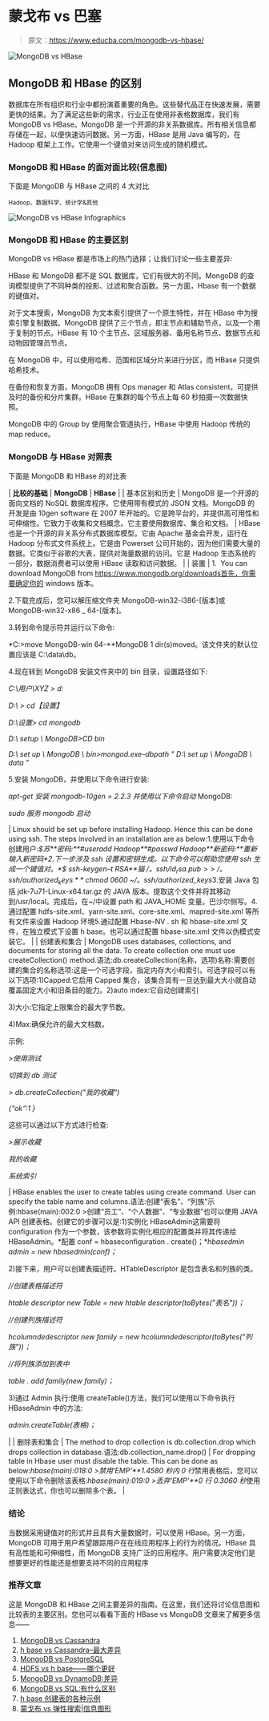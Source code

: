 # 蒙戈布 vs 巴塞

> 原文：<https://www.educba.com/mongodb-vs-hbase/>

![MongoDB vs HBase](img/b337002ca963da2b9fdbe1fd5f93fc2b.png)



## MongoDB 和 HBase 的区别

数据库在所有组织和行业中都扮演着重要的角色。这些替代品正在快速发展，需要更快的结果。为了满足这些新的需求，行业正在使用非表格数据库，我们有 MongoDB vs HBase。MongoDB 是一个开源的非关系数据库。所有相关信息都存储在一起，以便快速访问数据。另一方面，HBase 是用 Java 编写的，在 Hadoop 框架上工作。它使用一个键值对来访问生成的随机模式。

### MongoDB 和 HBase 的面对面比较(信息图)

下面是 MongoDB 与 HBase 之间的 4 大对比

<small>Hadoop、数据科学、统计学&其他</small>

![MongoDB vs HBase Infographics](img/851ec1e1ffe376ca65d78f8aeb307080.png)



### MongoDB 和 HBase 的主要区别

MongoDB vs HBase 都是市场上的热门选择；让我们讨论一些主要差异:

HBase 和 MongoDB 都不是 SQL 数据库，它们有很大的不同。MongoDB 的查询模型提供了不同种类的投影、过滤和聚合函数。另一方面，Hbase 有一个数据的键值对。

对于文本搜索，MongoDB 为文本索引提供了一个原生特性，并在 HBase 中为搜索引擎复制数据。MongoDB 提供了三个节点，即主节点和辅助节点，以及一个用于复制的节点。HBase 有 10 个主节点、区域服务器、备用名称节点、数据节点和动物园管理员节点。

在 MongoDB 中，可以使用哈希、范围和区域分片来进行分区，而 HBase 只提供哈希技术。

在备份和恢复方面，MongoDB 拥有 Ops manager 和 Atlas consistent，可提供及时的备份和分片集群。HBase 在集群的每个节点上每 60 秒拍摄一次数据快照。

MongoDB 中的 Group by 使用聚合管道执行，HBase 中使用 Hadoop 传统的 map reduce。

### MongoDB 与 HBase 对照表

下面是 MongoDB 和 HBase 的对比表

| **比较的基础** | **MongoDB** | **HBase** |
| 基本区别和历史 | MongoDB 是一个开源的面向文档的 NoSQL 数据库程序。它使用带有模式的 JSON 文档。MongoDB 的开发是由 10gen software 在 2007 年开始的。它是跨平台的，并提供高可用性和可伸缩性。它致力于收集和文档概念。它主要使用数据库、集合和文档。 | HBase 也是一个开源的非关系分布式数据库模型。它由 Apache 基金会开发，运行在 Hadoop 分布式文件系统上。它是由 Powerset 公司开始的，因为他们需要大量的数据。它类似于谷歌的大表，提供对海量数据的访问。它是 Hadoop 生态系统的一部分，数据消费者可以使用 HBase 读取和访问数据。 |
| 装置 | 1.  You can download MongoDB from https://www.mongodb.org/downloads首先，你需要确定你的 windows 版本。

2.下载完成后，您可以解压缩文件夹 MongoDB-win32-i386-[版本]或 MongoDB-win32-x86 _ 64-[版本]。

3.转到命令提示符并运行以下命令:

*C:\>move MongoDB-win 64-**MongoDB 1 dir(s)moved。该文件夹的默认位置应该是 C:\data\db。

4.现在转到 MongoDB 安装文件夹中的 bin 目录，设置路径如下:

*C:\用户\XYZ > d:*

*D:\ > cd【设置】*

*D:\设置> cd mongodb*

*D:\ setup \ MongoDB>CD bin*

*D:\ set up \ MongoDB \ bin>mongod.exe–dbpath " D:\ set up \ MongoDB \ data "*

5.安装 MongoDB，并使用以下命令进行安装:

*apt-get 安装 mongodb-10gen = 2.2.3 并使用以下命令启动* MongoDB:

*sudo 服务 mongodb 启动*

 | Linux should be set up before installing Hadoop. Hence this can be done using ssh. The steps involved in an installation are as below:1.使用以下命令创建用户:*$苏**密码:**#useradd Hadoop**#passwd Hadoop**新密码:**重新输入新密码*2.下一步涉及 ssh 设置和密钥生成。以下命令可以帮助您使用 ssh 生成一个键值对。*$ ssh-keygen–t RSA**$猫~/。ssh/id_rsa.pub > > ~/。ssh/authorized_keys**$ chmod 0600 ~/。ssh/authorized_keys*3.安装 Java 包括 jdk-7u71-Linux-x64.tar.gz 的 JAVA 版本。提取这个文件并将其移动到/usr/local。完成后，在~/中设置 path 和 JAVA_HOME 变量。巴沙尔侧写。4.通过配置 hdfs-site.xml、yarn-site.xml、core-site.xml、mapred-site.xml 等所有文件来设置 Hadoop 环境5.通过配置 Hbase-NV . sh 和 hbase-site.xml 文件，在独立模式下设置 h base。也可以通过配置 hbase-site.xml 文件以伪模式安装它。 |
| 创建表和集合 | MongoDB uses databases, collections, and documents for storing all the data. To create collection one must use createCollection() method.语法:db.createCollection(名称，选项)名称:需要创建的集合的名称选项:这是一个可选字段，指定内存大小和索引。可选字段可以有以下选项:1)Capped:它启用 Capped 集合，该集合具有一旦达到最大大小就自动覆盖固定大小和旧条目的能力。2)auto index:它自动创建索引

3)大小:它指定上限集合的最大字节数。

4)Max:确保允许的最大文档数。

示例:

*>使用测试*

*切换到 db 测试*

*> db.createCollection("我的收藏")*

*{“ok”:1 }*

这些可以通过以下方式进行检查:

*>展示收藏*

*我的收藏*

*系统索引*

 | HBase enables the user to create tables using create command. User can specify the table name and columns.语法:创建“表名”、“列族”示例:hbase(main):002:0 >创建“员工”、“个人数据”、“专业数据”也可以使用 JAVA API 创建表格。创建它的步骤可以是:1)实例化 HBaseAdmin这需要将 configuration 作为一个参数，该参数将实例化相应的配置类并将其传递给 HBaseAdmin。*配置 conf = hbaseconfiguration . create()；**hbasedmin admin = new hbasedmin(conf)；*

2)接下来，用户可以创建表描述符。HTableDescriptor 是包含表名和列族的类。

*//创建表格描述符*

*htable descriptor new Table = new htable descriptor(toBytes("表名"))；*

*//创建列族描述符*

*hcolumndedescriptor new family = new hcolumndedescriptor(toBytes("列族"))；*

*//将列族添加到表中*

*table . add family(new family)；*

3)通过 Admin 执行:使用 createTable()方法，我们可以使用以下命令执行 HBaseAdmin 中的方法:

*admin.createTable(表格)；*

 |
| 删除表和集合 | The method to drop collection is db.collection.drop which drops collection in database.语法:db.collection_name.drop() | For dropping table in Hbase user must disable the table. This can be done as below:*hbase(main):018:0 >禁用‘EMP’**1.4580 秒内 0 行*禁用表格后，您可以使用以下命令删除该表格:*hbase(main):019:0 >丢弃‘EMP’**0 行 0.3060 秒*使用正则表达式，你也可以删除多个表。 |

### 结论

当数据采用键值对的形式并且具有大量数据时，可以使用 HBase。另一方面，MongoDB 可用于用户希望跟踪用户在在线应用程序上的行为的情况。HBase 具有高性能和可伸缩性，而 MongoDB 支持广泛的应用程序。用户需要决定他们是想要更好的性能还是想要支持不同的应用程序

### 推荐文章

这是 MongoDB 和 HBase 之间主要差异的指南。在这里，我们还将讨论信息图和比较表的主要区别。您也可以看看下面的 HBase vs MongoDB 文章来了解更多信息——

1.  [MongoDB vs Cassandra](https://www.educba.com/mongodb-vs-cassandra/)
2.  [h base vs Cassandra–最大差异](https://www.educba.com/hbase-vs-cassandra/)
3.  [MongoDB vs PostgreSQL](https://www.educba.com/mongodb-vs-postgresql/)
4.  [HDFS vs h base——哪个更好](https://www.educba.com/hdfs-vs-hbase/)
5.  [MongoDB vs DynamoDB:差异](https://www.educba.com/mongodb-vs-dynamodb/)
6.  [MongoDB vs SQL:有什么区别](https://www.educba.com/mongodb-vs-sql/)
7.  [h base 创建表的各种示例](https://www.educba.com/hbase-create-table/)
8.  [蒙戈布 vs 弹性搜索|信息图形](https://www.educba.com/mongodb-vs-elasticsearch/)





